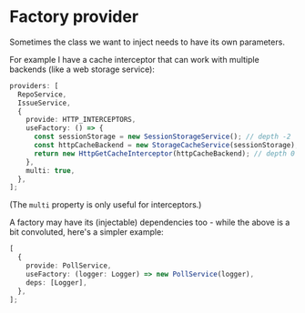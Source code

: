 # Factory provider

Sometimes the class we want to inject needs to have its own parameters.

For example I have a cache interceptor that can work with multiple backends (like a web storage service):

```typescript
providers: [
  RepoService,
  IssueService,
  {
    provide: HTTP_INTERCEPTORS,
    useFactory: () => {
      const sessionStorage = new SessionStorageService(); // depth -2
      const httpCacheBackend = new StorageCacheService(sessionStorage); // depth -1
      return new HttpGetCacheInterceptor(httpCacheBackend); // depth 0
    },
    multi: true,
  },
];
```

(The `multi` property is only useful for interceptors.)

A factory may have its (injectable) dependencies too - while the above is a bit convoluted, here's a simpler example:

```typescript
[
  {
    provide: PollService,
    useFactory: (logger: Logger) => new PollService(logger),
    deps: [Logger],
  },
];
```
